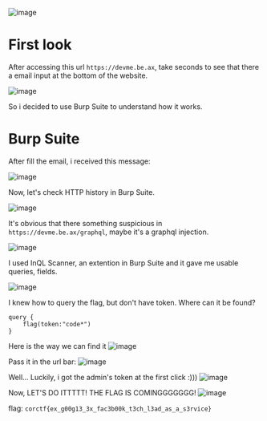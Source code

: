 ![image](https://user-images.githubusercontent.com/44206101/130443090-2cbfaadb-3a4f-4236-b0ac-77879c50fd5a.png)

# First look
After accessing this url `https://devme.be.ax`, take seconds to see that there a email input at the bottom of the website.

![image](https://user-images.githubusercontent.com/44206101/130443620-4931dbf4-d1f3-48c0-b6ca-0b889fe14712.png)

So i decided to use Burp Suite to understand how it works.

# Burp Suite
After fill the email, i received this message:

![image](https://user-images.githubusercontent.com/44206101/130444250-39592964-6b92-4a38-a90b-a789f672971f.png)

Now, let's check HTTP history in Burp Suite.

![image](https://user-images.githubusercontent.com/44206101/130444518-95887fb1-07ce-448a-ac8b-e1f82981840d.png)

It's obvious that there something suspicious in `https://devme.be.ax/graphql`, maybe it's a graphql injection.

![image](https://user-images.githubusercontent.com/44206101/130445241-e6539b44-b1e5-4e73-8457-98d187bf4447.png)

I used InQL Scanner, an extention in Burp Suite and it gave me usable queries, fields.

![image](https://user-images.githubusercontent.com/44206101/130445793-59af1650-c706-4770-8c82-7ba19992f0d4.png)

I knew how to query the flag, but don't have token. Where can it be found?
```
query {
	flag(token:"code*")
}
```
Here is the way we can find it
![image](https://user-images.githubusercontent.com/44206101/130446551-19a00e29-7617-4c8f-9071-8f46825b83ed.png)

Pass it in the url bar:
![image](https://user-images.githubusercontent.com/44206101/130446838-b3050079-2591-48dc-accc-4fa4437d3658.png)

Well...
Luckily, i got the admin's token at the first click :)))
![image](https://user-images.githubusercontent.com/44206101/130447152-3e35f5ae-cbb7-4248-b434-6d41e3c72ad7.png)

Now, LET'S DO ITTTTT! THE FLAG IS COMINGGGGGGG!
![image](https://user-images.githubusercontent.com/44206101/130447912-de26d223-3a1f-4188-bf70-882643a7c8bd.png)

flag: `corctf{ex_g00g13_3x_fac3b00k_t3ch_l3ad_as_a_s3rvice}`
